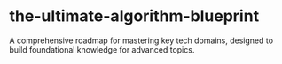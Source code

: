 # the-ultimate-algorithm-blueprint
A comprehensive roadmap for mastering key tech domains, designed to build foundational knowledge for advanced topics.
